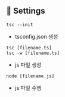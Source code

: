 ## 📍 Settings



```
tsc --init
```

- tsconfig.json 생성

```
tsc [filename.ts]
tsc -w [filename.ts]
```

- js 파일 생성

```
node [filename.js]
```

- js 파일 수행

